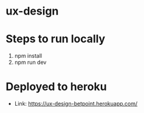 # ux-design

# Steps to run locally

1. npm install
2. npm run dev

# Deployed to heroku

- Link: https://ux-design-betpoint.herokuapp.com/
